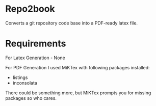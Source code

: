 # Repo2book
Converts a git repository code base into a PDF-ready latex file.

# Requirements
For Latex Generation - None

For PDF Generation I used MiKTex with following packages installed:
- listings
- inconsolata

There could be something more, but MiKTex prompts you for missing packages so who cares. 